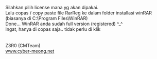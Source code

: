 Silahkan pilih license mana yg akan dipakai.<br/>
Lalu copas / copy paste file RarReg ke dalam folder installasi winRAR (biasanya di C:\Program Files\WinRAR)<br/>
Done... WinRAR anda sudah full version (registered) ^_^<br/>
Ingat, hanya di copas saja.. tidak perlu di klik<br/>
<br/>
<br/>
Z3R0 (CMTeam)<br/>
www.cyber-meong.net
